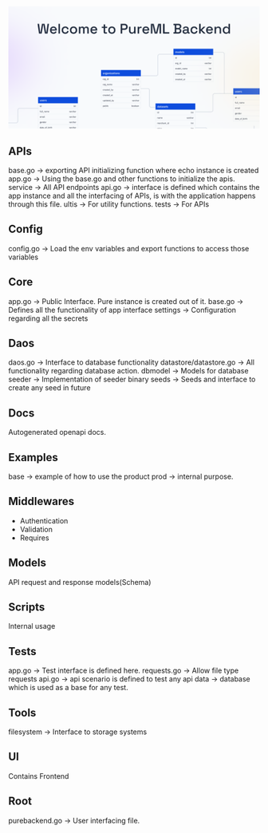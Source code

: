 [![PureML](/assets/BackendCoverImg.png)](https://pureml.com)

## APIs

base.go -> exporting API initializing function where echo instance is created
app.go -> Using the base.go and other functions to initialize the apis.
service -> All API endpoints
api.go -> interface is defined which contains the app instance and all the interfacing of APIs, is with the application happens through this file.
ultis -> For utility functions.
tests -> For APIs

## Config

config.go -> Load the env variables and export functions to access those variables

## Core

app.go -> Public Interface. Pure instance is created out of it.
base.go -> Defines all the functionality of app interface
settings -> Configuration regarding all the secrets

## Daos

daos.go -> Interface to database functionality
datastore/datastore.go -> All functionality regarding database action.
dbmodel -> Models for database
seeder -> Implementation of seeder binary
seeds -> Seeds and interface to create any seed in future

## Docs

Autogenerated openapi docs.

## Examples

base -> example of how to use the product
prod -> internal purpose.

## Middlewares

- Authentication
- Validation
- Requires

## Models

API request and response models(Schema)

## Scripts

Internal usage

## Tests

app.go -> Test interface is defined here.
requests.go -> Allow file type requests
api.go -> api scenario is defined to test any api
data -> database which is used as a base for any test.

## Tools

filesystem -> Interface to storage systems

## UI

Contains Frontend

## Root

purebackend.go -> User interfacing file.
